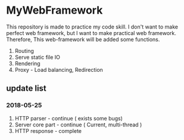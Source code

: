 # MyWebFramework

This repository is made to practice my code skill. I don't want to make perfect web framework, but I want to make practical web framework. Therefore, This web-framework will be added some functions.

1. Routing
2. Serve static file IO
3. Rendering
4. Proxy - Load balancing, Redirection


## update list

### 2018-05-25

1. HTTP parser - continue ( exists some bugs)
2. Server core part - continue ( Current, multi-thread )
3. HTTP response - complete
